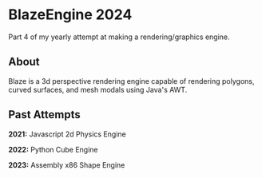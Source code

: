 # BlazeEngine 2024

Part 4 of my yearly attempt at making a rendering/graphics engine.

## About

Blaze is a 3d perspective rendering engine capable of rendering polygons, curved surfaces, and mesh modals using Java's AWT.

## Past Attempts

**2021:** Javascript 2d Physics Engine

**2022:** Python Cube Engine

**2023:** Assembly x86 Shape Engine

